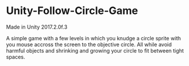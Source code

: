 # Unity-Follow-Circle-Game

Made in Unity 2017.2.0f.3

A simple game with a few levels in which you knudge a circle sprite with you mouse accross the screen to the objective circle.
All while avoid harmful objects and shrinking and growing your circle to fit between tight spaces.
